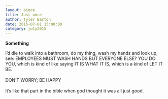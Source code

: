 ```yaml
---
layout: piece
title: Just once
author: Tyler Barton
date: 2015-07-01 15:00:00
category: july2015
---
```

<p><b>Something</b></p>
<p>I’d die to walk into a bathroom, do my thing, wash my hands and look up, see: EMPLOYEES MUST WASH HANDS BUT EVERYONE ELSE? YOU DO YOU, which is kind of like saying IT IS WHAT IT IS, which is a kind of LET IT BE.<br>
<br>
DON’T WORRY; BE HAPPY<br>
<br>
It’s like that part in the bible when god thought it was all just good.</p><br>